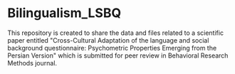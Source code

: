 # Bilingualism_LSBQ
This repository is created to share the data and files related to a scientific paper entitled "Cross-Cultural Adaptation of the language and social background questionnaire: Psychometric Properties Emerging from the Persian Version" which is submitted for peer review in Behavioral Research Methods journal.
